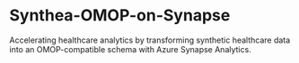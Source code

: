 # Synthea-OMOP-on-Synapse
Accelerating healthcare analytics by transforming synthetic healthcare data into an OMOP-compatible schema with Azure Synapse Analytics.
